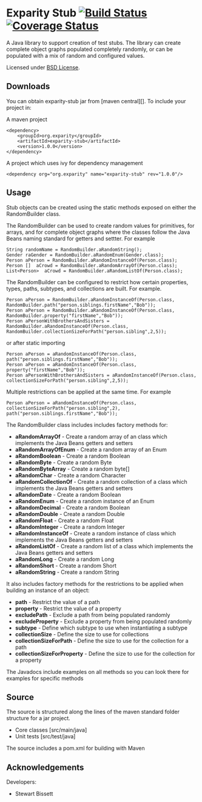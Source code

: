 Exparity Stub  [![Build Status](https://travis-ci.org/eXparity/exparity-stub.svg?branch=master)](https://travis-ci.org/eXparity/exparity-stub) [![Coverage Status](https://img.shields.io/coveralls/eXparity/exparity-stub.svg)](https://coveralls.io/r/eXparity/exparity-stub)
=============
A Java library to support creation of test stubs. The library can create complete object graphs populated completely randomly, or can be populated with a mix of random and configured values.

Licensed under [BSD License][].

Downloads
---------
You can obtain exparity-stub jar from [maven central][]. To include your project in:

A maven project

    <dependency>
        <groupId>org.exparity</groupId>
        <artifactId>exparity-stub</artifactId>
        <version>1.0.0</version>
    </dependency>

A project which uses ivy for dependency management

    <dependency org="org.exparity" name="exparity-stub" rev="1.0.0"/>
            
Usage
-------------

Stub objects can be created using the static methods exposed on either the RandomBuilder class.

The RandomBuilder can be used to create random values for primitives, for arrays, and for complete object graphs where the classes follow the Java Beans naming standard for getters and settter. For example

	String randomName = RandomBuilder.aRandomString();
	Gender raGender = RandomBuilder.aRandomEnum(Gender.class);
	Person aPerson = RandomBuilder.aRandomInstanceOf(Person.class);
	Person []  aCrowd = RandomBuilder.aRandomArrayOf(Person.class);
	List<Person>  aCrowd = RandomBuilder.aRandomListOf(Person.class);

The RandomBuilder can be configured to restrict how certain properties, types, paths, subtypes, and collections are built. For example.

	Person aPerson = RandomBuilder.aRandomInstanceOf(Person.class,
	RandomBuilder.path("person.siblings.firstName","Bob"));
	Person aPerson = RandomBuilder.aRandomInstanceOf(Person.class, RandomBuilder.property("firstName","Bob"));
	Person aPersonWithBrothersAndSisters = RandomBuilder.aRandomInstanceOf(Person.class,
	RandomBuilder.collectionSizeForPath("person.sibling",2,5));
	  
or after static importing

	Person aPerson = aRandomInstanceOf(Person.class, path("person.siblings.firstName","Bob"));
	Person aPerson = aRandomInstanceOf(Person.class, property("firstName","Bob"));
	Person aPersonWithBrothersAndSisters = aRandomInstanceOf(Person.class, collectionSizeForPath("person.sibling",2,5));

Multiple restrictions can be applied at the same time. For example

	Person aPerson = aRandomInstanceOf(Person.class, collectionSizeForPath("person.sibling",2), path("person.siblings.firstName","Bob"));

The RandomBuilder class includes includes factory methods for:

* __aRandomArrayOf__ - Create a random array of an class which implements the Java Beans getters and setters
* __aRandomArrayOfEnum__ - Create a random array of an Enum
* __aRandomBoolean__ - Create a random Boolean
* __aRandomByte__ - Create a random Byte
* __aRandomByteArray__ - Create a random byte[]
* __aRandomChar__ - Create a random Character
* __aRandomCollectionOf__ - Create a random collection of a class which implements the Java Beans getters and setters
* __aRandomDate__ - Create a random Boolean
* __aRandomEnum__ - Create a random instance of an Enum
* __aRandomDecimal__ - Create a random Boolean
* __aRandomDouble__ - Create a random Double
* __aRandomFloat__ - Create a random Float
* __aRandomInteger__ - Create a random Integer
* __aRandomInstanceOf__ - Create a random instance of class which implements the Java Beans getters and setters
* __aRandomListOf__ - Create a random list of a class which implements the Java Beans getters and setters
* __aRandomLong__ - Create a random Long
* __aRandomShort__ - Create a random Short
* __aRandomString__ - Create a random String

It also includes factory methods for the restrictions to be applied when building an instance of an object:

* __path__ - Restrict the value of a path
* __property__ - Restrict the value of a property
* __excludePath__ - Exclude a path from being populated randomly
* __excludeProperty__ - Exclude a property from being populated randomly
* __subtype__ - Define which subtype to use when instantiating a subtype
* __collectionSize__ - Define the size to use for collections
* __collectionSizeForPath__ - Define the size to use for the collection for a path
* __collectionSizeForProperty__ - Define the size to use for the collection for a property

The Javadocs include examples on all methods so you can look there for examples for specific methods

Source
------
The source is structured along the lines of the maven standard folder structure for a jar project.

  * Core classes [src/main/java]
  * Unit tests [src/test/java]

The source includes a pom.xml for building with Maven 

Acknowledgements
----------------
Developers:
  * Stewart Bissett

[BSD License]: http://opensource.org/licenses/BSD-3-Clause
